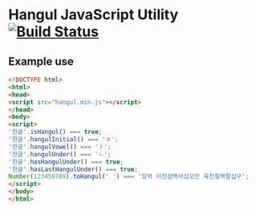 # Hangul JavaScript Utility [![Build Status](https://travis-ci.org/stonexx/hangul.js.svg?branch=master)](https://travis-ci.org/stonexx/hangul.js)

## Example use

```html
<!DOCTYPE html>
<html>
<head>
<script src="hangul.min.js"></script>
</head>
<body>
<script>
'한글'.isHangul() === true;
'한글'.hangulInitial() === 'ㅎ';
'한글'.hangulVowel() === 'ㅏ';
'한글'.hangulUnder() === 'ㄴ';
'한글'.hasHangulUnder() === true;
'한글'.hasLastHangulUnder() === true;
Number(123456789).toHangul(' ') === '일억 이천삼백사십오만 육천칠백팔십구';
</script>
</body>
</html>
```
